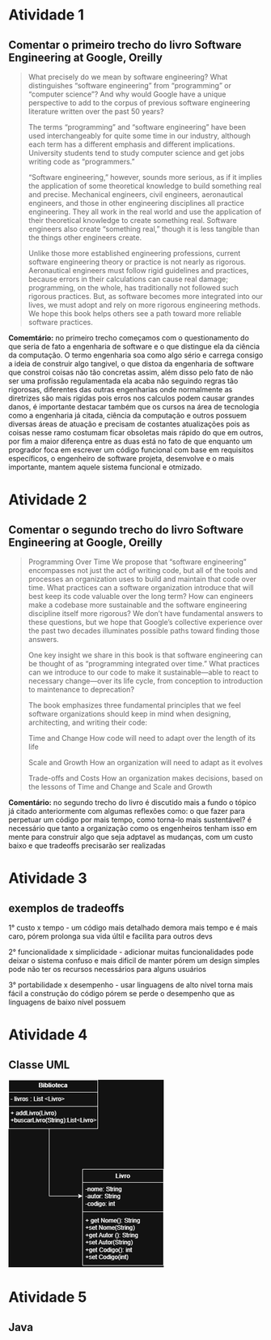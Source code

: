 # Atividade 1
 ## Comentar o primeiro trecho do livro Software Engineering at Google, Oreilly

>What precisely do we mean by software engineering? What distinguishes “software engineering” from “programming” or “computer science”? And why would Google have a unique perspective to add to the corpus of previous software engineering literature written over the past 50 years?
> 
>The terms “programming” and “software engineering” have been used interchangeably for quite some time in our industry, although each term has a different emphasis and different implications. University students tend to study computer science and get jobs writing code as “programmers.”
> 
>“Software engineering,” however, sounds more serious, as if it implies the application of some theoretical knowledge to build something real and precise. Mechanical engineers, civil engineers, aeronautical engineers, and those in other engineering disciplines all practice engineering. They all work in the real world and use the application of their theoretical knowledge to create something real. Software engineers also create “something real,” though it is less tangible than the things other engineers create.
> 
>Unlike those more established engineering professions, current software engineering theory or practice is not nearly as rigorous. Aeronautical engineers must follow rigid guidelines and practices, because errors in their calculations can cause real damage; programming, on the whole, has traditionally not followed such rigorous practices. But, as software becomes more integrated into our lives, we must adopt and rely on more rigorous engineering methods. We hope this book helps others see a path toward more reliable software practices.

**Comemtário:** no primeiro trecho começamos com o questionamento do que seria de fato a engenharia de software e o que distingue ela da ciência da computação. O termo engenharia soa como algo sério e carrega consigo a ideia de construir algo tangivel, o que distoa da engenharia de software que constroi coisas não tão concretas assim, além disso pelo fato de não ser uma profissão regulamentada ela acaba não seguindo regras tão rigorosas, diferentes das outras engenharias onde normalmente as diretrizes são mais rigidas pois erros nos calculos podem causar grandes danos, é importante destacar também que os cursos na área de tecnologia como a engenharia já citada, ciência da computação e outros possuem diversas áreas de atuação e precisam de costantes atualizações pois as coisas nesse ramo costumam ficar obsoletas mais rápido do que em outros, por fim a maior diferença entre as duas está no fato de que enquanto um progrador foca em escrever um código funcional com base em requisitos específicos, o engenheiro de software projeta, desenvolve e o mais importante, mantem aquele sistema funcional e otmizado.

 # Atividade 2
  ## Comentar o segundo trecho do livro Software Engineering at Google, Oreilly

>Programming Over Time
>We propose that “software engineering” encompasses not just the act of writing code, but all of the tools and processes an organization uses to build and maintain that code over time. What practices can a software organization introduce that will best keep its code valuable over the long term? How can engineers make a codebase more sustainable and the software engineering discipline itself more rigorous? We don’t have fundamental answers to these questions, but we hope that Google’s collective experience over the past two decades illuminates possible paths toward finding those answers.
>
>One key insight we share in this book is that software engineering can be thought of as “programming integrated over time.” What practices can we introduce to our code to make it sustainable—able to react to necessary change—over its life cycle, from conception to introduction to maintenance to deprecation?
> 
>The book emphasizes three fundamental principles that we feel software organizations should keep in mind when designing, architecting, and writing their code:
> 
>Time and Change
>How code will need to adapt over the length of its life
 >
>Scale and Growth
>How an organization will need to adapt as it evolves
> 
>Trade-offs and Costs
>How an organization makes decisions, based on the lessons of Time and Change and Scale and Growth

**Comentário:** no segundo trecho do livro é discutido mais a fundo o tópico já citado anteriormente com algumas reflexões como: o que fazer para perpetuar um código por mais tempo, como torna-lo mais sustentável? é necessário que tanto a organização como os engenheiros tenham isso em mente para construir algo que seja adptavel as mudanças, com um custo baixo e que tradeoffs precisarão ser realizadas

 # Atividade 3
 ## exemplos de tradeoffs

1°  custo x tempo - um código mais detalhado demora mais tempo e é mais caro, pórem prolonga sua vida últil e facilita para outros devs

2° funcionalidade x simplicidade -  adicionar muitas funcionalidades pode deixar o sistema confuso e mais dificil de manter pórem um design simples pode não ter os recursos necessários para alguns usuários

3° portabilidade x desempenho - usar linguagens de alto nível torna mais fácil a construção do código pórem se perde o desempenho que as linguagens de baixo nível possuem

 # Atividade 4
 ## Classe UML

![Diagrama Classe UML](https://github.com/joaoandrade17/Bertoti/blob/main/engenharia%20de%20software/ClasseUML.png)

 # Atividade 5
 ## Java
